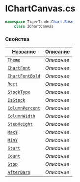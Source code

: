 
# IChartCanvas.cs
```csharp
namespace TigerTrade.Chart.Base  
    class IChartCanvas
```

### Свойства
| Название | Описание |
| --- | --- |
| [`Theme`](./Свойства/Theme.md) | *Описание* |
| [`ChartFont`](./Свойства/ChartFont.md) | *Описание* |
| [`ChartFontBold`](./Свойства/ChartFontBold.md) | *Описание* |
| [`Rect`](./Свойства/Rect.md) | *Описание* |
| [`StockType`](./Свойства/StockType.md) | *Описание* |
| [`IsStock`](./Свойства/IsStock.md) | *Описание* |
| [`ColumnPercent`](./Свойства/ColumnPercent.md) | *Описание* |
| [`ColumnWidth`](./Свойства/ColumnWidth.md) | *Описание* |
| [`StepHeight`](./Свойства/StepHeight.md) | *Описание* |
| [`MaxY`](./Свойства/MaxY.md) | *Описание* |
| [`MinY`](./Свойства/MinY.md) | *Описание* |
| [`Start`](./Свойства/Start.md) | *Описание* |
| [`Count`](./Свойства/Count.md) | *Описание* |
| [`Stop`](./Свойства/Stop.md) | *Описание* |
| [`AfterBars`](./Свойства/AfterBars.md) | *Описание* |
